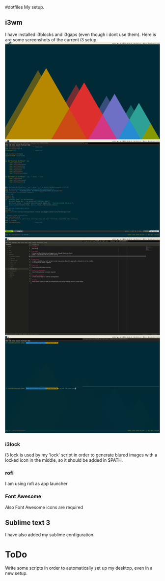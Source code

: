 #dotfiles
My setup.

## i3wm
I have installed i3blocks and i3gaps (even though i dont use them).
Here is are some  screenshots of the current i3 setup:
![alt text](https://raw.githubusercontent.com/kroustou/dotfiles/master/images/i3.png "i3wm")
![alt text](https://raw.githubusercontent.com/kroustou/dotfiles/master/images/i3-vim.png "i3wm vim")
![alt text](https://raw.githubusercontent.com/kroustou/dotfiles/master/images/i3-sublime.png "sublime")
![alt text](https://raw.githubusercontent.com/kroustou/dotfiles/master/images/i3-tmux.png "tmux")

### i3lock
i3 lock is used by my 'lock' script in order to generate blured images with a locked icon in the middle,
so it should be added in $PATH.

### rofi
I am using rofi as app launcher

### Font Awesome
Also Font Awesome icons are required

## Sublime text 3
I have also added my sublime configuration.

# ToDo
Write some scripts in order to automatically set up my desktop, even in a new setup.
